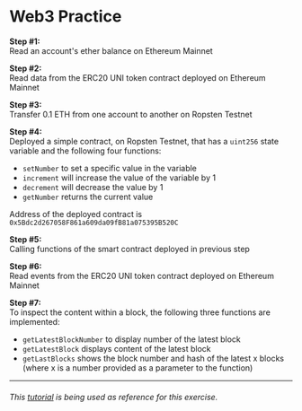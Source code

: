 # Web3 Practice

<b>Step #1:</b>\
Read an account's ether balance on Ethereum Mainnet

<b>Step #2:</b>\
Read data from the ERC20 UNI token contract deployed on Ethereum Mainnet

<b>Step #3:</b>\
Transfer 0.1 ETH from one account to another on Ropsten Testnet

<b>Step #4:</b>\
Deployed a simple contract, on Ropsten Testnet, that has a `uint256` state variable and the following four functions:
- `setNumber` to set a specific value in the variable
- `increment` will increase the value of the variable by 1
- `decrement` will decrease the value by 1
- `getNumber` returns the current value

Address of the deployed contract is `0x5Bdc2d267058F861a609da09fB81a075395B520C`

<b>Step #5:</b>\
Calling functions of the smart contract deployed in previous step

<b>Step #6:</b>\
Read events from the ERC20 UNI token contract deployed on Ethereum Mainnet

<b>Step #7:</b>\
To inspect the content within a block, the following three functions are implemented:
- `getLatestBlockNumber` to display number of the latest block
- `getLatestBlock` displays content of the latest block
- `getLastBlocks` shows the block number and hash of the latest x blocks (where x is a number provided as a parameter to the function)

<hr />

###### This [tutorial](https://www.dappuniversity.com/articles/web3-js-intro) is being used as reference for this exercise.
